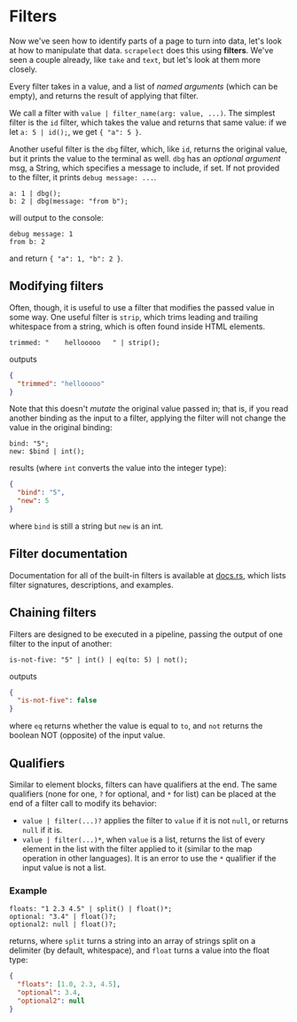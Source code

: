 # Filters

Now we've seen how to identify parts of a page to turn into data,
let's look at how to manipulate that data.  `scrapelect` does this
using **filters**.  We've seen a couple already, like `take` and `text`,
but let's look at them more closely.

Every filter takes in a value, and a list of *named arguments* (which can
be empty), and returns the result of applying that filter.

We call a filter with `value | filter_name(arg: value, ...)`. The simplest filter is the `id` filter, which takes the value and
returns that same value: if we let `a: 5 | id();`, we get
`{ "a": 5 }`.

Another useful filter is the `dbg` filter, which, like `id`,
returns the original value, but it prints the value to the
terminal as well.  `dbg` has an *optional argument* msg, a
String, which specifies a message to include, if set.  If not
provided to the filter, it prints `debug message: ...`.

```scrp
a: 1 | dbg();
b: 2 | dbg(message: "from b");
```

will output to the console:

```
debug message: 1
from b: 2
```

and return `{ "a": 1, "b": 2 }`.

## Modifying filters

Often, though, it is useful to use a filter that modifies the passed
value in some way.  One useful filter is `strip`, which trims
leading and trailing whitespace from a string, which is often found
inside HTML elements.

```scrp
trimmed: "    hellooooo   " | strip();
```

outputs

```json
{
  "trimmed": "hellooooo"
}
```

Note that this doesn't *mutate* the original value passed in;
that is, if you read another binding as the input to a filter,
applying the filter will not change the value in the original binding:

```scrp
bind: "5";
new: $bind | int();
```

results (where `int` converts the value into the integer type):

```json
{
  "bind": "5",
  "new": 5
}
```

where `bind` is still a string but `new` is an int.

## Filter documentation

Documentation for all of the built-in filters is available at
[docs.rs](https://docs.rs/scrapelect/latest/scrapelect/interpreter/filter/builtin.html),
which lists filter signatures, descriptions, and examples.

## Chaining filters

Filters are designed to be executed in a pipeline, passing the
output of one filter to the input of another:

```scrp
is-not-five: "5" | int() | eq(to: 5) | not();
```

outputs

```json
{
  "is-not-five": false
}
```

where `eq` returns whether the value is equal to `to`, and `not`
returns the boolean NOT (opposite) of the input value.

## Qualifiers

Similar to element blocks, filters can have qualifiers at the end.
The same qualifiers (none for one, `?` for optional, and `*` for list)
can be placed at the end of a filter call to modify its behavior:

- `value | filter(...)?` applies the filter to `value` if it is not `null`,
  or returns `null` if it is.
- `value | filter(...)*`, when `value` is a list, returns the list
  of every element in the list with the filter applied to it
  (similar to the map operation in other languages).  It is an
  error to use the `*` qualifier if the input value is not a list.

### Example

```scrp
floats: "1 2.3 4.5" | split() | float()*;
optional: "3.4" | float()?;
optional2: null | float()?;
```

returns, where `split` turns a string into an array of strings
split on a delimiter (by default, whitespace), and `float` turns
a value into the float type:

```json
{
  "floats": [1.0, 2.3, 4.5],
  "optional": 3.4,
  "optional2": null
}
```

